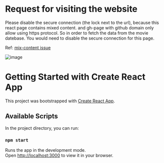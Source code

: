 # Request for visiting the website

Please disable the secure connection (the lock next to the url), because this react page contains mixed content. and gh-page with github domain only allow using https protocol. So in order to fetch the data from the movie datebase. You would need to disable the secure connection for this page.
  
Ref: [mix-content issue](https://developer.mozilla.org/en-US/docs/Web/Security/Mixed_content)

![image](https://user-images.githubusercontent.com/63882653/178728497-b1b9a64b-b00b-496f-a2e2-1d5b02863257.png)


# Getting Started with Create React App

This project was bootstrapped with [Create React App](https://github.com/facebook/create-react-app).

## Available Scripts

In the project directory, you can run:

### `npm start`

Runs the app in the development mode.\
Open [http://localhost:3000](http://localhost:3000) to view it in your browser.
